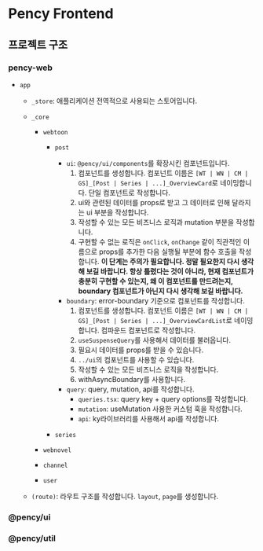# Pency Frontend

## 프로젝트 구조

### pency-web

- `app`

  - `_store`: 애플리케이션 전역적으로 사용되는 스토어입니다.

  - `_core`

    - `webtoon`

      - `post`

        - `ui`: `@pency/ui/components`를 확장시킨 컴포넌트입니다.
          1. 컴포넌트를 생성합니다. 컴포넌트 이름은 `[WT | WN | CM | GS]_[Post | Series | ...]_OverviewCard`로 네이밍합니다. 단일 컴포넌트로 작성합니다.
          2. ui와 관련된 데이터를 props로 받고 그 데이터로 인해 달라지는 ui 부분을 작성합니다.
          3. 작성할 수 있는 모든 비즈니스 로직과 mutation 부분을 작성합니다.
          4. 구현할 수 없는 로직은 `onClick`, `onChange` 같이 직관적인 이름으로 props를 추가한 다음 실행될 부분에 함수 호출을 작성합니다. **이 단계는 주의가 필요합니다. 정말 필요한지 다시 생각해 보길 바랍니다. 항상 틀렸다는 것이 아니라, 현재 컴포넌트가 충분히 구현할 수 있는지, 왜 이 컴포넌트를 만드려는지, boundary 컴포넌트가 아닌지 다시 생각해 보길 바랍니다.**
        - `boundary`: error-boundary 기준으로 컴포넌트를 작성합니다.
          1. 컴포넌트를 생성합니다. 컴포넌트 이름은 `[WT | WN | CM | GS]_[Post | Series | ...]_OverviewCardList`로 네이밍합니다. 컴파운드 컴포넌트로 작성합니다.
          2. `useSuspenseQuery`를 사용해서 데이터를 불러옵니다.
          3. 필요시 데이터를 props를 받을 수 있습니다.
          4. `../ui`의 컴포넌트를 사용할 수 있습니다.
          5. 작성할 수 있는 모든 비즈니스 로직을 작성합니다.
          6. withAsyncBoundary를 사용합니다.
        - `query`: query, mutation, api를 작성합니다.
          - `queries.tsx`: query key + query options를 작성합니다.
          - `mutation`: useMutation 사용한 커스텀 훅을 작성합니다.
          - `api`: ky라이브러리를 사용해서 api를 작성합니다.

      - `series`

    - `webnovel`
    - `channel`
    - `user`

  - `(route)`: 라우트 구조를 작성합니다. `layout`, `page`를 생성합니다.

### @pency/ui

### @pency/util
